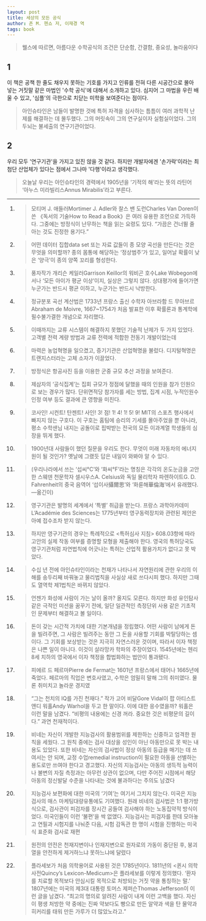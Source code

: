 ```yaml
---
layout: post
title: 세상의 모든 공식 
author: 존 M. 헨쇼 저, 이재경 역 
tags: book
---
```



> 웰스에 따르면, 아름다운 수학공식의 조건은 단순함, 간결함, 중요성, 놀라움이다 

## 1
이 책은 공책 한 줄도 채우지 못하는 기호를 가지고 인류를 전혀 다른 시공간으로 몰아 넣는 거짓말 같은 마법인 '수학 공식'에 대해서 소개하고 있다. 심지어 그 마법을 우린 배울 수 있고, '심플'의 극한으로 치닫는 미학을 보여준다는 점이다.

>  아인슈타인은 남들이 발명한 것에 특허 자격을 심사하는 틈틈이 여러 과학적 난제를 해결하는 데 몰두했다. 그의 머릿속이 그의 연구실이자 실험실이었다. 그의 두뇌는 불세출의 연구기관이었다. 

## 2
우리 모두 '연구기관'을 가지고 있진 않을 것 같다. 하지만 개발자에겐 '손가락'이라는 최첨단 산업체가 있다는 점에서 그나마 '다행'이라고 생각했다.

> 오늘날 우리는 아인슈타인의 경력에서 1905년을 ‘기적의 해’라는 뜻의 라틴어 ‘아누스 미라빌리스Annus Mirabilis’라고 부른다. 

----

1. > 모티머 J. 애들러Mortimer J. Adler와 찰스 밴 도런Charles Van Doren이 쓴 《독서의 기술How to Read a Book》은 여러 유용한 조언으로 가득하다. 그중에는 방정식이 난무하는 책을 읽는 요령도 있다. “가끔은 건너뛸 줄 아는 것도 진정한 용기다.” 

2. > 어떤 데이터 집합data set 또는 자료 값들이 종 모양 곡선을 만든다는 것은 무엇을 의미할까? 종의 몸통에 해당하는 ‘정상범주’가 있고, 일어날 확률이 낮은 ‘양극’이 종의 양쪽 꼬리를 형성한다. 

3. > 풍자작가 개리슨 케일러Garrison Keillor의 워비곤 호수Lake Wobegon에서나 ‘모든 아이가 평균 이상’이지, 실상은 그렇지 않다. 상대평가에 들어가면 누군가는 반드시 평균 이하고, 누군가는 반드시 낙방한다. 

4. > 정규분포 곡선 계산법은 1733년 프랑스 출신 수학자 아브라함 드 무아브르Abraham de Moivre, 1667~1754가 처음 발표한 이후 확률론과 통계학에 필수불가결한 개념으로 자리했다. 

5. > 이때까지는 교류 시스템이 해결하지 못했던 기술적 난제가 두 가지 있었다. 고객별 전력 계량 방법과 교류 전력에 적합한 전동기 개발이었는데 

6. > 마력은 농업혁명을 일으켰고, 증기기관은 산업혁명을 불렀다. 디지털혁명은 트랜지스터라는 고체 소자가 이끌었다. 

7. > 방정식은 항공사진 등을 이용한 군중 규모 추산 과정을 보여준다. 

8. > 제삼자의 ‘공식집계’는 집회 규모가 정점에 달했을 때의 인원을 참가 인원으로 보는 경우가 많다. 단위면적당 참가자를 세는 방법, 집계 시점, 누적인원수 인정 여부 등도 결과에 큰 영향을 미친다. 
 
9. > 코사인! 시컨트! 탄젠트! 사인! 3! 점! 1! 4! 1! 5! 9! MIT의 스포츠 행사에서 빠지지 않는 구호다. 이 구호는 홈팀에 승리의 기세를 몰아주었을 뿐 아니라, 평소 수학샌님 내지는 공돌이로 핍박받는 전국의 모든 이과계열 학생들의 심장을 뛰게 했다. 
	
10. > 1900년대 사람들이 했던 질문을 우리도 한다. 무엇이 미래 자동차의 에너지원이 될 것인가? 옛날에 그랬듯 답은 내일이 와봐야 알 수 있다. 
	 
11. > (우리나라에서 쓰는 ‘섭씨°C’와 ‘화씨°F’라는 명칭은 각각의 온도눈금을 고안한 스웨덴 천문학자 셀시우스A. Celsius와 독일 물리학자 파렌하이트G. D. Fahrenheit의 중국 음역어 ‘섭이사攝爾思’와 ‘화륜해華倫海’에서 유래했다.—옮긴이) 
 

12. > 영구기관은 발명의 세계에서 ‘특별’ 취급을 받는다. 프랑스 과학아카데미L’Académie des Sciences는 1775년부터 영구동력장치와 관련된 제안은 아예 접수조차 받지 않는다. 

13. > 하지만 영구기관의 경우는 특례적으로 <특허심사 지침> 608.03항에 따라 고안의 실제 작동 여부를 증명할 모형을 제출해야 한다. 영국의 특허당국도 영구기관처럼 자연법칙에 어긋나는 특허는 산업적 활용가치가 없다고 못 박았다. 

14. > 수십 년 전에 아인슈타인이라는 천재가 나타나서 자연원리에 관한 우리의 이해를 송두리째 바꿔놓고 물리법칙을 사실상 새로 쓰다시피 했다. 하지만 그때도 열역학 제1법칙은 바뀌지 않았다. 

15. > 언젠가 화성에 사람이 가는 날이 올까? 올지도 모른다. 하지만 화성 유인탐사 같은 극적인 미션을 꿈꾸기 전에, 일단 일관적인 측정단위 사용 같은 기초적인 문제부터 해결하고 볼 일이다. 

16. > 돈이 갖는 시간적 가치에 대한 기본개념을 정립했다. 어떤 사람이 남에게 돈을 빌려주면, 그 사람은 빌려주는 동안 그 돈을 사용할 기회를 박탈당하는 셈이다. 그 기회를 보상받는 것은 지극히 자연스러운 것이며, 따라서 이자 책정은 나쁜 일이 아니다. 이것이 살라망카 학파의 주장이었다. 1545년에는 헨리 8세 치하의 영국에서 이자 책정을 합법화하는 법안이 통과됐다. 

17. >  피에르 드 페르마Pierre de Fermat는 1601년 프랑스에서 태어나 1665년에 죽었다. 페르마의 직업은 변호사였고, 수학은 엄밀히 말해 그의 취미였다. 물론 취미치고 놀라운 경지였 

18. > “그는 천치의 IQ를 가진 천재다.” 작가 고어 비달Gore Vidal이 팝 아티스트 앤디 워홀Andy Warhol을 두고 한 말이다. 이에 대한 응수였을까? 워홀은 이런 말을 남겼다. “비평의 내용에는 신경 꺼라. 중요한 것은 비평문의 길이다.” 과연 천재적이다. 

19. > 비네는 자신이 개발한 지능검사의 활용범위를 제한하는 신중하고 엄격한 원칙을 세웠다. 그 원칙 중에는 검사 대상을 성인이 아닌 아동만으로 못 박는 내용도 있었다. 또한 비네는 자신의 검사법이 정상 아동의 등급을 매기는 데 쓰여서는 안 되며, 교정 수업remedial instruction이 필요한 아동을 선별하는 용도로만 쓰여야 한다고 경고했다. 자신의 지능검사는 아동의 생득적 능력이나 불변의 자질 측정과는 아무런 상관이 없으며, 다만 주어진 시점에서 해당 아동의 정신발달 수준을 나타내는 것에 불과하다는 주의도 남겼다 

20. > 지능검사 보편화에 대한 미국의 ‘기여’는 여기서 그치지 않는다. 미국은 지능검사의 매스 마케팅대량유통에도 기여했다. 원래 비네의 검사법은 1:1 평가방식으로, 검사관이 피검자를 장시간 공들여 검사해야 하는 노동집약적 방식이었다. 미국인들이 이런 ‘불편’을 싹 없앴다. 지능검사는 피검자를 한데 모아놓고 연필과 시험지를 나눠준 다음, 시험 감독관 한 명이 시험을 진행하는 미국식 표준화 검사로 재편 

21. > 원전의 안전은 천재지변이나 인재지변으로 원자로의 가동이 중단된 후, 붕괴열을 안전하게 제거하느냐 못하느냐에 달렸다 

22. > 플라세보가 처음 의학용어로 사용된 것은 1785년이다. 1811년의 <퀸시 의학사전Quincy’s Lexicon-Medicum>은 플라세보를 이렇게 정의했다. ‘환자를 치료할 목적보다 안심시킬 목적으로 처방되는 거짓 약을 통칭하는 말.’ 1807년에는 미국의 제3대 대통령 토머스 제퍼슨Thomas Jefferson이 이런 글을 남겼다. “최고의 명의로 알려진 사람이 내게 이런 고백을 했다. 자신이 평생 처방한 약 중에는 진짜 약보다도 빵으로 만든 알약과 색을 탄 물약과 히커리를 태워 만든 가루가 더 많았노라고.” 
